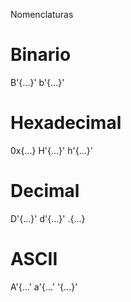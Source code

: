 Nomenclaturas

# Binario
B'{...}'
b'{...}'

# Hexadecimal
0x{...}
H'{...}'
h'{...}'

# Decimal
D'{...}'
d'{...}'
.{...}

# ASCII
A'{...'
a'{...'
'{...}'